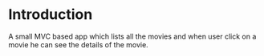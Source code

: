 # Introduction
A small MVC based app which lists all the movies and when user click on a movie he can see the details of the movie.






